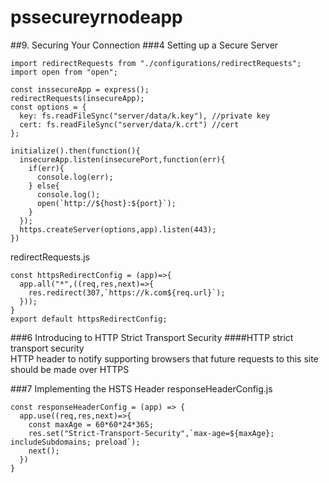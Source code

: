# pssecureyrnodeapp
##9. Securing Your Connection
###4 Setting up a Secure Server
```
import redirectRequests from "./configurations/redirectRequests";
import open from "open";

const inssecureApp = express();
redirectRequests(insecureApp);
const options = {
  key: fs.readFileSync("server/data/k.key"), //private key
  cert: fs.readFileSync("server/data/k.crt") //cert
};

initialize().then(function(){ 
  insecureApp.listen(insecurePort,function(err){
    if(err){
      console.log(err);
    } else{
      console.log();
      open(`http://${host}:${port}`);
    }
  });
  https.createServer(options,app).listen(443);
})
```

redirectRequests.js
```
const httpsRedirectConfig = (app)=>{
  app.all("*",((req,res,next)=>{
    res.redirect(307,`https://k.com${req.url}`);
  }));
}
export default httpsRedirectConfig;
```
###6 Introducing to HTTP Strict Transport Security
####HTTP strict transport security  
HTTP header to notify supporting browsers that future requests to this site should be made over HTTPS


###7 Implementing the HSTS Header
responseHeaderConfig.js
```
const responseHeaderConfig = (app) => {
  app.use((req,res,next)=>{
    const maxAge = 60*60*24*365;
    res.set("Strict-Transport-Security",`max-age=${maxAge}; includeSubdomains; preload`);
    next();
  })
}
```
